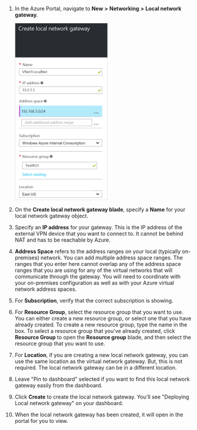 1. In the Azure Portal, navigate to **New** **>** **Networking** **>** **Local network gateway**.

	![create local network gateway](./media/vpn-gateway-add-lng-rm-portal-include/addlng250.png)

2. On the **Create local network gateway blade**, specify a **Name** for your local network gateway object.
 
3. Specify an **IP address** for your gateway. This is the IP address of the external VPN device that you want to connect to. It cannot be behind NAT and has to be reachable by Azure.

4. **Address Space** refers to the address ranges on your local (typically on-premises) network. You can add multiple address space ranges. The ranges that you enter here cannot overlap any of the address space ranges that you are using for any of the virtual networks that will communicate through the gateway.  You will need to coordinate with your on-premises configuration as well as with your Azure virtual network address spaces.
 
5. For **Subscription**, verify that the correct subscription is showing.

6. For **Resource Group**, select the resource group that you want to use. You can either create a new resource group, or select one that you have already created. To create a new resource group, type the name in the box. To select a resource group that you've already created, click **Resource Group** to open the **Resource group** blade, and then select the resource group that you want to use.

7. For **Location**, if you are creating a new local network gateway, you can use the same location as the virtual network gateway. But, this is not required. The local network gateway can be in a different location. 

8. Leave "Pin to dashboard" selected if you want to find this local network gateway easily from the dashboard.

9. Click **Create** to create the local network gateway. You'll see "Deploying Local network gateway" on your dashboard.

10. When the local network gateway has been created, it will open in the portal for you to view.

	
